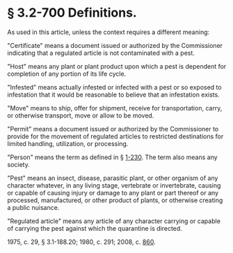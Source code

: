 # § 3.2-700 Definitions.

<p>As used in this article, unless the context requires a different meaning:</p><p>"Certificate" means a document issued or authorized by the Commissioner indicating that a regulated article is not contaminated with a pest.</p><p>"Host" means any plant or plant product upon which a pest is dependent for completion of any portion of its life cycle.</p><p>"Infested" means actually infested or infected with a pest or so exposed to infestation that it would be reasonable to believe that an infestation exists.</p><p>"Move" means to ship, offer for shipment, receive for transportation, carry, or otherwise transport, move or allow to be moved.</p><p>"Permit" means a document issued or authorized by the Commissioner to provide for the movement of regulated articles to restricted destinations for limited handling, utilization, or processing.</p><p>"Person" means the term as defined in § <a href='http://law.lis.virginia.gov/vacode/1-230/'>1-230</a>. The term also means any society.</p><p>"Pest" means an insect, disease, parasitic plant, or other organism of any character whatever, in any living stage, vertebrate or invertebrate, causing or capable of causing injury or damage to any plant or part thereof or any processed, manufactured, or other product of plants, or otherwise creating a public nuisance.</p><p>"Regulated article" means any article of any character carrying or capable of carrying the pest against which the quarantine is directed.</p><p>1975, c. 29, § 3.1-188.20; 1980, c. 291; 2008, c. <a href='http://lis.virginia.gov/cgi-bin/legp604.exe?081+ful+CHAP0860'>860</a>.</p>